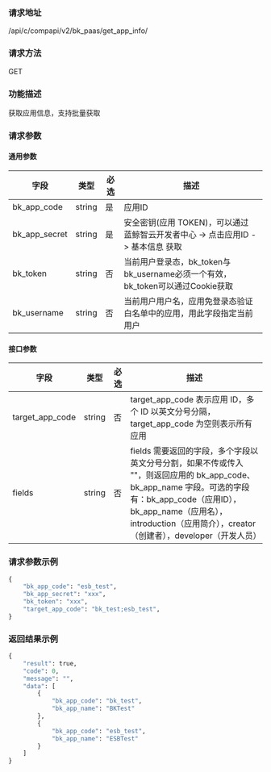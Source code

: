 ### 请求地址

/api/c/compapi/v2/bk_paas/get_app_info/

### 请求方法

GET

### 功能描述

获取应用信息，支持批量获取

### 请求参数

#### 通用参数

| 字段 | 类型 | 必选 |  描述 |
|-----------|------------|--------|------------|
| bk_app_code  |  string    | 是 | 应用ID     |
| bk_app_secret|  string    | 是 | 安全密钥(应用 TOKEN)，可以通过 蓝鲸智云开发者中心 -&gt; 点击应用ID -&gt; 基本信息 获取 |
| bk_token     |  string    | 否 | 当前用户登录态，bk_token与bk_username必须一个有效，bk_token可以通过Cookie获取 |
| bk_username  |  string    | 否 | 当前用户用户名，应用免登录态验证白名单中的应用，用此字段指定当前用户 |

#### 接口参数

| 字段      |  类型      | 必选   |  描述      |
|-----------|------------|--------|------------|
| target_app_code |  string    | 否     | target_app_code 表示应用 ID，多个 ID 以英文分号分隔，target_app_code 为空则表示所有应用 |
| fields          |  string    | 否     | fields 需要返回的字段，多个字段以英文分号分割，如果不传或传入 &#34;&#34;，则返回应用的 bk_app_code、bk_app_name 字段。可选的字段有：bk_app_code（应用ID），bk_app_name（应用名），introduction（应用简介），creator（创建者），developer（开发人员） |

### 请求参数示例

```python
{
    "bk_app_code": "esb_test",
    "bk_app_secret": "xxx",
    "bk_token": "xxx",
    "target_app_code": "bk_test;esb_test",
}
```

### 返回结果示例

```python
{
    "result": true,
    "code": 0,
    "message": "",
    "data": [
        {
            "bk_app_code": "bk_test",
            "bk_app_name": "BKTest"
        },
        {
            "bk_app_code": "esb_test",
            "bk_app_name": "ESBTest"
        }
    ]
}
```